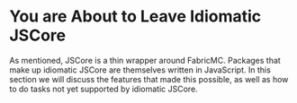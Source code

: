 # You are About to Leave Idiomatic JSCore

As mentioned, JSCore is a thin wrapper around FabricMC. Packages that make up idiomatic JSCore are themselves written in JavaScript. In this section we will discuss the features that made this possible, as well as how to do tasks not yet supported by idiomatic JSCore.
